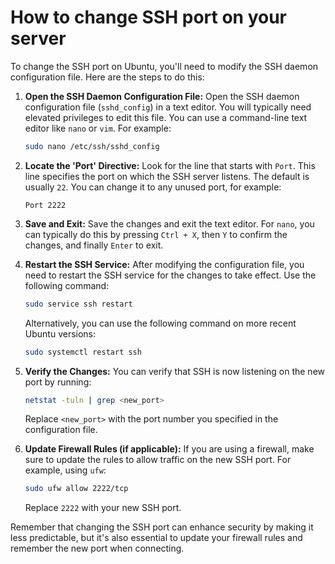 # How to change SSH port on your server

To change the SSH port on Ubuntu, you'll need to modify the SSH daemon configuration file. Here are the steps to do this:

1. **Open the SSH Daemon Configuration File:**
   Open the SSH daemon configuration file (`sshd_config`) in a text editor. You will typically need elevated privileges to edit this file. You can use a command-line text editor like `nano` or `vim`. For example:
   ```bash
   sudo nano /etc/ssh/sshd_config
   ```

2. **Locate the 'Port' Directive:**
   Look for the line that starts with `Port`. This line specifies the port on which the SSH server listens. The default is usually `22`. You can change it to any unused port, for example:
   ```
   Port 2222
   ```

3. **Save and Exit:**
   Save the changes and exit the text editor. For `nano`, you can typically do this by pressing `Ctrl + X`, then `Y` to confirm the changes, and finally `Enter` to exit.

4. **Restart the SSH Service:**
   After modifying the configuration file, you need to restart the SSH service for the changes to take effect. Use the following command:
   ```bash
   sudo service ssh restart
   ```

   Alternatively, you can use the following command on more recent Ubuntu versions:
   ```bash
   sudo systemctl restart ssh
   ```

5. **Verify the Changes:**
   You can verify that SSH is now listening on the new port by running:
   ```bash
   netstat -tuln | grep <new_port>
   ```
   Replace `<new_port>` with the port number you specified in the configuration file.

6. **Update Firewall Rules (if applicable):**
   If you are using a firewall, make sure to update the rules to allow traffic on the new SSH port. For example, using `ufw`:
   ```bash
   sudo ufw allow 2222/tcp
   ```
   Replace `2222` with your new SSH port.

Remember that changing the SSH port can enhance security by making it less predictable, but it's also essential to update your firewall rules and remember the new port when connecting.